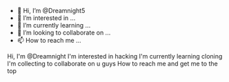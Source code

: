 - 👋 Hi, I’m @Dreamnight5
- 👀 I’m interested in ...
- 🌱 I’m currently learning ...
- 💞️ I’m looking to collaborate on ...
- 📫 How to reach me ...

<!---
Dreamnight5/Dreamnight5 is a ✨ special ✨ repository because its `README.md` (this file) appears on your GitHub profile.
You can click the Preview link to take a look at your changes.
--->
Hi, I'm @Dreamnight
I'm interested in hacking
I'm currently learning cloning
I'm collecting to collaborate on u guys
How to reach me and get me to the top
